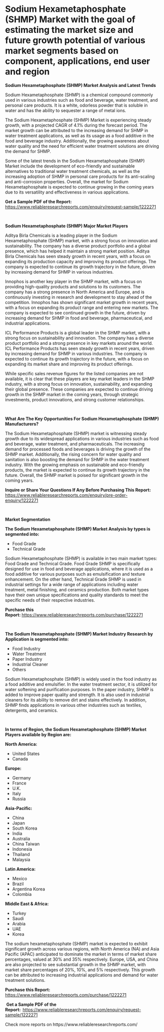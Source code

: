<p><h1>Sodium Hexametaphosphate (SHMP) Market with the goal of estimating the market size and future growth potential of various market segments based on component, applications, end user and region</h1></p><p><strong>Sodium Hexametaphosphate (SHMP) Market Analysis and Latest Trends</strong></p>
<p><p>Sodium Hexametaphosphate (SHMP) is a chemical compound commonly used in various industries such as food and beverage, water treatment, and personal care products. It is a white, odorless powder that is soluble in water and has the ability to sequester a range of metal ions.</p><p>The Sodium Hexametaphosphate (SHMP) Market is experiencing steady growth, with a projected CAGR of 4.1% during the forecast period. The market growth can be attributed to the increasing demand for SHMP in water treatment applications, as well as its usage as a food additive in the food and beverage industry. Additionally, the growing awareness about water quality and the need for efficient water treatment solutions are driving the demand for SHMP.</p><p>Some of the latest trends in the Sodium Hexametaphosphate (SHMP) Market include the development of eco-friendly and sustainable alternatives to traditional water treatment chemicals, as well as the increasing adoption of SHMP in personal care products for its anti-scaling and anti-corrosion properties. Overall, the market for Sodium Hexametaphosphate is expected to continue growing in the coming years due to its versatility and effectiveness in various applications.</p></p>
<p><strong>Get a Sample PDF of the Report:&nbsp;</strong> <a href="https://www.reliableresearchreports.com/enquiry/request-sample/1222271">https://www.reliableresearchreports.com/enquiry/request-sample/1222271</a></p>
<p>&nbsp;</p>
<p><strong>Sodium Hexametaphosphate (SHMP) Major Market Players</strong></p>
<p><p>Aditya Birla Chemicals is a leading player in the Sodium Hexametaphosphate (SHMP) market, with a strong focus on innovation and sustainability. The company has a diverse product portfolio and a global presence, which has helped it maintain a strong market position. Aditya Birla Chemicals has seen steady growth in recent years, with a focus on expanding its production capacity and improving its product offerings. The company is expected to continue its growth trajectory in the future, driven by increasing demand for SHMP in various industries.</p><p>Innophos is another key player in the SHMP market, with a focus on providing high-quality products and solutions to its customers. The company has a strong presence in North America and Europe, and is continuously investing in research and development to stay ahead of the competition. Innophos has shown significant market growth in recent years, with a focus on expanding its product range and entering new markets. The company is expected to see continued growth in the future, driven by increasing demand for SHMP in food and beverage, pharmaceutical, and industrial applications.</p><p>ICL Performance Products is a global leader in the SHMP market, with a strong focus on sustainability and innovation. The company has a diverse product portfolio and a strong presence in key markets around the world. ICL Performance Products has seen steady growth in recent years, driven by increasing demand for SHMP in various industries. The company is expected to continue its growth trajectory in the future, with a focus on expanding its market share and improving its product offerings.</p><p>While specific sales revenue figures for the listed companies are not available, it is clear that these players are key market leaders in the SHMP industry, with a strong focus on innovation, sustainability, and expanding their global presence. These companies are expected to continue driving growth in the SHMP market in the coming years, through strategic investments, product innovations, and strong customer relationships.</p></p>
<p>&nbsp;</p>
<p><strong>What Are The Key Opportunities For Sodium Hexametaphosphate (SHMP) Manufacturers?</strong></p>
<p><p>The Sodium Hexametaphosphate (SHMP) market is witnessing steady growth due to its widespread applications in various industries such as food and beverage, water treatment, and pharmaceuticals. The increasing demand for processed foods and beverages is driving the growth of the SHMP market. Additionally, the rising concern for water quality and sanitation is also boosting the demand for SHMP in the water treatment industry. With the growing emphasis on sustainable and eco-friendly products, the market is expected to continue its growth trajectory in the future. Overall, the SHMP market is poised for significant growth in the coming years.</p></p>
<p><strong>Inquire or Share Your Questions If Any Before Purchasing This Report:</strong> <a href="https://www.reliableresearchreports.com/enquiry/pre-order-enquiry/1222271">https://www.reliableresearchreports.com/enquiry/pre-order-enquiry/1222271</a></p>
<p>&nbsp;</p>
<p><strong>Market Segmentation</strong></p>
<p><strong>The Sodium Hexametaphosphate (SHMP) Market Analysis by types is segmented into:</strong></p>
<p><ul><li>Food Grade</li><li>Technical Grade</li></ul></p>
<p><p>Sodium Hexametaphosphate (SHMP) is available in two main market types: Food Grade and Technical Grade. Food Grade SHMP is specifically designed for use in food and beverage applications, where it is used as a food additive for various purposes such as emulsification and texture enhancement. On the other hand, Technical Grade SHMP is used in industrial settings for a wide range of applications including water treatment, metal finishing, and ceramics production. Both market types have their own unique specifications and quality standards to meet the specific needs of their respective industries.</p></p>
<p><strong>Purchase this Report:&nbsp;</strong><a href="https://www.reliableresearchreports.com/purchase/1222271">https://www.reliableresearchreports.com/purchase/1222271</a></p>
<p>&nbsp;</p>
<p><strong>The Sodium Hexametaphosphate (SHMP) Market Industry Research by Application is segmented into:</strong></p>
<p><ul><li>Food Industry</li><li>Water Treatment</li><li>Paper Industry</li><li>Industrial Cleaner</li><li>Others</li></ul></p>
<p><p>Sodium Hexametaphosphate (SHMP) is widely used in the food industry as a food additive and emulsifier. In the water treatment sector, it is utilized for water softening and purification purposes. In the paper industry, SHMP is added to improve paper quality and strength. It is also used in industrial cleaners for its ability to remove dirt and stains effectively. In addition, SHMP finds applications in various other industries such as textiles, detergents, and ceramics.</p></p>
<p>&nbsp;</p>
<p><strong>In terms of Region, the Sodium Hexametaphosphate (SHMP) Market Players available by Region are:</strong></p>
<p>
    <p> <strong> North America: </strong>
        <ul>
            <li>United States</li>
            <li>Canada</li>
        </ul>
        </p> 
    <p> <strong> Europe: </strong>
        <ul>
            <li>Germany</li>
            <li>France</li>
            <li>U.K.</li>
            <li>Italy</li>
            <li>Russia</li>
        </ul>
        </p> 
    <p> <strong> Asia-Pacific: </strong>
        <ul>
            <li>China</li>
            <li>Japan</li>
            <li>South Korea</li>
            <li>India</li>
            <li>Australia</li>
            <li>China Taiwan</li>
            <li>Indonesia</li>
            <li>Thailand</li>
            <li>Malaysia</li>
        </ul>
        </p> 
    <p> <strong> Latin America: </strong>
        <ul>
            <li>Mexico</li>
            <li>Brazil</li>
            <li>Argentina Korea</li>
            <li>Colombia</li>
        </ul>
        </p> 
    <p> <strong> Middle East & Africa: </strong>
        <ul>
            <li>Turkey</li>
            <li>Saudi</li>
            <li>Arabia</li>
            <li>UAE</li>
            <li>Korea</li>
        </ul>
    </p>
    </p>
<p><p>The sodium hexametaphosphate (SHMP) market is expected to exhibit significant growth across various regions, with North America (NA) and Asia Pacific (APAC) anticipated to dominate the market in terms of market share percentages, valued at 30% and 35% respectively. Europe, USA, and China are also projected to see substantial growth in the SHMP market, with market share percentages of 20%, 10%, and 5% respectively. This growth can be attributed to increasing industrial applications and demand for water treatment solutions.</p></p>
<p><strong>Purchase this Report: </strong><a href="https://www.reliableresearchreports.com/purchase/1222271">https://www.reliableresearchreports.com/purchase/1222271</a></p>
<p>&nbsp;<strong>Get a Sample PDF of the Report:&nbsp;&nbsp;</strong><a href="https://www.reliableresearchreports.com/enquiry/request-sample/1222271">https://www.reliableresearchreports.com/enquiry/request-sample/1222271</a></p>
<p><strong></strong></p>
<p>Check more reports on https://www.reliableresearchreports.com/</p>